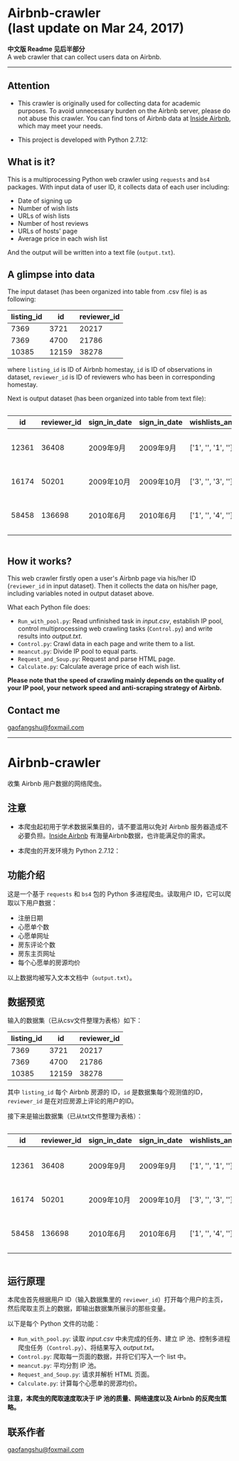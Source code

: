 # Airbnb-crawler<br> (last update on Mar 24, 2017)
**中文版 Readme 见后半部分**<br>A web crawler that can collect users data on Airbnb.
- - -

## Attention
* This crawler is originally used for collecting data for academic purposes. To avoid unnecessary burden on the Airbnb server, please do not abuse this crawler. You can find tons of Airbnb data at [Inside Airbnb](http://insideairbnb.com/), which may meet your needs.

* This project is developed with Python 2.7.12:

## What is it?
This is a multiprocessing Python web crawler using `requests` and `bs4` packages. With input data of user ID, it collects data of each user including:
* Date of signing up
* Number of wish lists
* URLs of wish lists
* Number of host reviews
* URLs of hosts' page
* Average price in each wish list

And the output will be written into a text file (`output.txt`).

## A glimpse into data
The input dataset (has been organized into table from .csv file) is as following:
<div style="white-space:nowrap" border="1" align=center>
	<table>
		<thead>
			<tr>
				<th>listing_id</th>
				<th>id</th>
				<th>reviewer_id</th>
			</tr>
		</thead>
		<tbody>
			<tr>
				<td>7369</td>
				<td>3721</td>
				<td>20217</td>
			</tr>
			<tr>
				<td>7369</td>
				<td>4700</td>
				<td>21786</td>
			</tr>
			<tr>
				<td>10385</td>
				<td>12159</td>
				<td>38278</td>
			</tr>
		</tbody>
	</table>
</div>

where `listing_id` is ID of Airbnb homestay, `id` is ID of observations in dataset, `reviewer_id` is ID of reviewers who has been in corresponding homestay.

Next is output dataset (has been organized into table from text file):

<div style="overflow:auto;overflow-y:hidden;white-space:nowrap" border="1" align=center>
	<table>
		<thead>
			<tr>
				<th>id</th>
				<th>reviewer_id</th>
				<th>sign_in_date</th>
				<th>sign_in_date</th>
				<th>wishlists_and_reviews</th>
				<th>wishlists_url</th>
				<th>average_price_each_wishlists</th>
				<th>wishlists_average_price</th>
				<th>hosts_url</th>
				<th>check</th>
			</tr>
		</thead>
		<tbody>
			<tr>
				<td>12361</td>
				<td>36408</td>
				<td>2009年9月</td>
				<td>2009年9月</td>
				<td>['1', '', '1', '']</td>
				<td>['/wishlists/183497057']</td>
				<td>[149.0, 105.42857142857143, 73.33333333333333, 127.75, 104.5, 83.25, 92.25]</td>
				<td>105.073129252</td>
				<td>['/users/show/36408']</td>
				<td>Finished</td>
			</tr>
			<tr>
				<td>16174</td>
				<td>50201</td>
				<td>2009年10月</td>
				<td>2009年10月</td>
				<td>['3', '', '3', '']</td>
				<td>['/wishlists/127123772', '/wishlists/172508908', '/wishlists/172508912']</td>
				<td>[496.5, 620.5, 620.5]</td>
				<td>579.166666667</td>
				<td>['/users/show/236228', '/users/show/35749', '/users/show/35749']</td>
				<td>Finished</td>
			</tr>
			<tr>
				<td>58458</td>
				<td>136698</td>
				<td>2010年6月</td>
				<td>2010年6月</td>
				<td>['1', '', '4', '']</td>
				<td>['/wishlists/161291543']</td>
				<td>[223.5, 160.2, 125.33333333333333]</td>
				<td>169.677777778</td>
				<td>['/users/show/76161100', '/users/show/6661557', '/users/show/165119', '/users/show/19425']</td>
				<td>Finished</td>
			</tr>
		</tbody>
	</table>
</div>

## How it works?

This web crawler firstly open a user's Airbnb page via his/her ID (`reviewer_id` in input dataset). Then it collects the data on his/her page, including variables noted in output dataset above.

What each Python file does:
* `Run_with_pool.py`: Read unfinished task in *input.csv*, establish IP pool, control multiprocessing web crawling tasks (`Control.py`) and write results into *output.txt*.
* `Control.py`: Crawl data in each page and write them to a list.
* `meancut.py`: Divide IP pool to equal parts.
* `Request_and_Soup.py`: Request and parse HTML page.
* `Calculate.py`: Calculate average price of each wish list.

**Please note that the speed of crawling mainly depends on the quality of your IP pool, your network speed and anti-scraping strategy of Airbnb.**

## Contact me

gaofangshu@foxmail.com

* * *

# Airbnb-crawler

收集 Airbnb 用户数据的网络爬虫。

## 注意

* 本爬虫起初用于学术数据采集目的，请不要滥用以免对 Airbnb 服务器造成不必要负担。[Inside Airbnb](http://insideairbnb.com/) 有海量Airbnb数据，也许能满足你的需求。

* 本爬虫的开发环境为 Python 2.7.12：

## 功能介绍
这是一个基于 `requests` 和 `bs4` 包的 Python 多进程爬虫。读取用户 ID，它可以爬取以下用户数据：
* 注册日期
* 心愿单个数
* 心愿单网址
* 房东评论个数
* 房东主页网址
* 每个心愿单的房源均价

以上数据均被写入文本文档中（`output.txt`）。

## 数据预览
输入的数据集（已从csv文件整理为表格）如下：
<div style="white-space:nowrap" border="1" align=center>
	<table>
		<thead>
			<tr>
				<th>listing_id</th>
				<th>id</th>
				<th>reviewer_id</th>
			</tr>
		</thead>
		<tbody>
			<tr>
				<td>7369</td>
				<td>3721</td>
				<td>20217</td>
			</tr>
			<tr>
				<td>7369</td>
				<td>4700</td>
				<td>21786</td>
			</tr>
			<tr>
				<td>10385</td>
				<td>12159</td>
				<td>38278</td>
			</tr>
		</tbody>
	</table>
</div>

其中 `listing_id` 每个 Airbnb 房源的 ID，`id` 是数据集每个观测值的ID，`reviewer_id` 是在对应房源上评论的用户的ID。

接下来是输出数据集（已从txt文件整理为表格）：

<div style="overflow:auto;overflow-y:hidden;white-space:nowrap" border="1" align=center>
	<table>
		<thead>
			<tr>
				<th>id</th>
				<th>reviewer_id</th>
				<th>sign_in_date</th>
				<th>sign_in_date</th>
				<th>wishlists_and_reviews</th>
				<th>wishlists_url</th>
				<th>average_price_each_wishlists</th>
				<th>wishlists_average_price</th>
				<th>hosts_url</th>
				<th>check</th>
			</tr>
		</thead>
		<tbody>
			<tr>
				<td>12361</td>
				<td>36408</td>
				<td>2009年9月</td>
				<td>2009年9月</td>
				<td>['1', '', '1', '']</td>
				<td>['/wishlists/183497057']</td>
				<td>[149.0, 105.42857142857143, 73.33333333333333, 127.75, 104.5, 83.25, 92.25]</td>
				<td>105.073129252</td>
				<td>['/users/show/36408']</td>
				<td>Finished</td>
			</tr>
			<tr>
				<td>16174</td>
				<td>50201</td>
				<td>2009年10月</td>
				<td>2009年10月</td>
				<td>['3', '', '3', '']</td>
				<td>['/wishlists/127123772', '/wishlists/172508908', '/wishlists/172508912']</td>
				<td>[496.5, 620.5, 620.5]</td>
				<td>579.166666667</td>
				<td>['/users/show/236228', '/users/show/35749', '/users/show/35749']</td>
				<td>Finished</td>
			</tr>
			<tr>
				<td>58458</td>
				<td>136698</td>
				<td>2010年6月</td>
				<td>2010年6月</td>
				<td>['1', '', '4', '']</td>
				<td>['/wishlists/161291543']</td>
				<td>[223.5, 160.2, 125.33333333333333]</td>
				<td>169.677777778</td>
				<td>['/users/show/76161100', '/users/show/6661557', '/users/show/165119', '/users/show/19425']</td>
				<td>Finished</td>
			</tr>
		</tbody>
	</table>
</div>

## 运行原理

本爬虫首先根据用户 ID（输入数据集里的 `reviewer_id`）打开每个用户的主页，然后爬取主页上的数据，即输出数据集所展示的那些变量。

以下是每个 Python 文件的功能：
* `Run_with_pool.py`: 读取 *input.csv* 中未完成的任务、建立 IP 池、控制多进程爬虫任务（`Control.py`）、将结果写入 *output.txt*。
* `Control.py`: 爬取每一页面的数据，并将它们写入一个 list 中。
* `meancut.py`: 平均分割 IP 池。
* `Request_and_Soup.py`: 请求并解析 HTML 页面。
* `Calculate.py`: 计算每个心愿单的房源均价。

**注意，本爬虫的爬取速度取决于 IP 池的质量、网络速度以及 Airbnb 的反爬虫策略。**

## 联系作者

gaofangshu@foxmail.com
